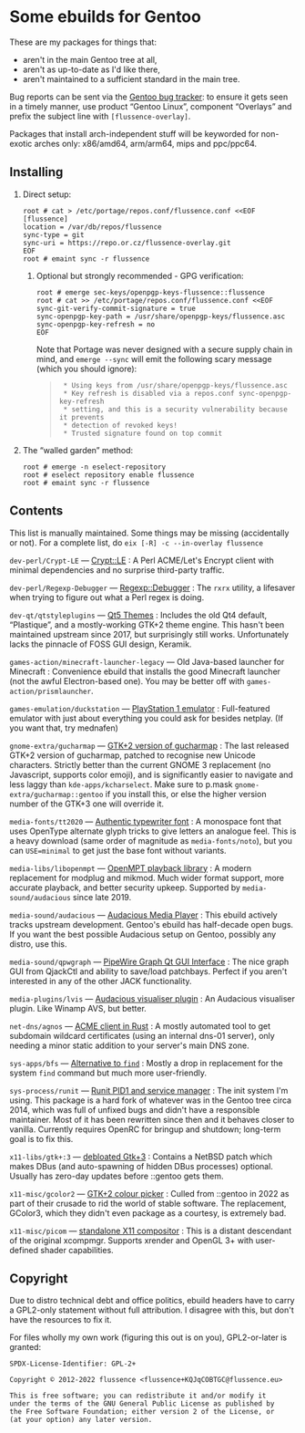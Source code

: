 Some ebuilds for Gentoo
=======================

These are my packages for things that:

* aren't in the main Gentoo tree at all,
* aren't as up-to-date as I'd like there,
* aren't maintained to a sufficient standard in the main tree.

Bug reports can be sent via the [Gentoo bug tracker](https://bugs.gentoo.org): to ensure it gets
seen in a timely manner, use product “Gentoo Linux”, component “Overlays” and prefix the subject
line with `[flussence-overlay]`.

Packages that install arch-independent stuff will be keyworded for non-exotic arches only:
x86/amd64, arm/arm64, mips and ppc/ppc64.

Installing
----------
1. Direct setup:
    ```
    root # cat > /etc/portage/repos.conf/flussence.conf <<EOF
    [flussence]
    location = /var/db/repos/flussence
    sync-type = git
    sync-uri = https://repo.or.cz/flussence-overlay.git
    EOF
    root # emaint sync -r flussence
    ```
    1) Optional but strongly recommended - GPG verification:
        ```
        root # emerge sec-keys/openpgp-keys-flussence::flussence
        root # cat >> /etc/portage/repos.conf/flussence.conf <<EOF
        sync-git-verify-commit-signature = true
        sync-openpgp-key-path = /usr/share/openpgp-keys/flussence.asc
        sync-openpgp-key-refresh = no
        EOF
        ```
       Note that Portage was never designed with a secure supply chain in mind,
       and `emerge --sync` will emit the following scary message (which you should ignore):
        > ```
        >  * Using keys from /usr/share/openpgp-keys/flussence.asc
        >  * Key refresh is disabled via a repos.conf sync-openpgp-key-refresh
        >  * setting, and this is a security vulnerability because it prevents
        >  * detection of revoked keys!
        >  * Trusted signature found on top commit
        > ```
3. The “walled garden” method:
    ```
    root # emerge -n eselect-repository
    root # eselect repository enable flussence
    root # emaint sync -r flussence
    ```

Contents
--------
This list is manually maintained. Some things may be missing (accidentally or not).
For a complete list, do `eix [-R] -c --in-overlay flussence`

`dev-perl/Crypt-LE` — [Crypt::LE](https://metacpan.org/pod/Crypt::LE)
: A Perl ACME/Let's Encrypt client with minimal dependencies and no surprise third-party traffic.

`dev-perl/Regexp-Debugger` — [Regexp::Debugger](https://metacpan.org/pod/Regexp::Debugger)
: The `rxrx` utility, a lifesaver when trying to figure out what a Perl regex is doing.

`dev-qt/qtstyleplugins` — [Qt5 Themes](https://code.qt.io/cgit/qt/qtstyleplugins.git/)
: Includes the old Qt4 default, “Plastique”, and a mostly-working GTK+2 theme engine.
  This hasn't been maintained upstream since 2017, but surprisingly still works.
  Unfortunately lacks the pinnacle of FOSS GUI design, Keramik.

`games-action/minecraft-launcher-legacy` — Old Java-based launcher for Minecraft
: Convenience ebuild that installs the good Minecraft launcher (not the awful Electron-based one).
  You may be better off with `games-action/prismlauncher`.

`games-emulation/duckstation` — [PlayStation 1 emulator](https://github.com/stenzek/duckstation)
: Full-featured emulator with just about everything you could ask for besides netplay.
  (If you want that, try mednafen)

`gnome-extra/gucharmap` — [GTK+2 version of gucharmap](https://wiki.gnome.org/Apps/Gucharmap)
: The last released GTK+2 version of gucharmap, patched to recognise new Unicode characters.
  Strictly better than the current GNOME 3 replacement (no Javascript, supports color emoji),
  and is significantly easier to navigate and less laggy than `kde-apps/kcharselect`.
  Make sure to p.mask `gnome-extra/gucharmap::gentoo` if you install this,
  or else the higher version number of the GTK+3 one will override it.

`media-fonts/tt2020` — [Authentic typewriter font](https://fontlibrary.org/en/font/tt2020-base-style)
: A monospace font that uses OpenType alternate glyph tricks to give letters an analogue feel.
  This is a heavy download (same order of magnitude as `media-fonts/noto`),
  but you can `USE=minimal` to get just the base font without variants.

`media-libs/libopenmpt` — [OpenMPT playback library](https://lib.openmpt.org)
: A modern replacement for modplug and mikmod.
  Much wider format support, more accurate playback, and better security upkeep.
  Supported by `media-sound/audacious` since late 2019.

`media-sound/audacious` — [Audacious Media Player](https://audacious-media-player.org/)
: This ebuild actively tracks upstream development. Gentoo's ebuild has half-decade open bugs.
  If you want the best possible Audacious setup on Gentoo, possibly any distro, use this.

`media-sound/qpwgraph` — [PipeWire Graph Qt GUI Interface](https://gitlab.freedesktop.org/rncbc/qpwgraph)
: The nice graph GUI from QjackCtl and ability to save/load patchbays.
  Perfect if you aren't interested in any of the other JACK functionality.

`media-plugins/lvis` — [Audacious visualiser plugin](https://git.sr.ht/~kaniini/lvis)
: An Audacious visualiser plugin. Like Winamp AVS, but better.

`net-dns/agnos` — [ACME client in Rust](https://github.com/krtab/agnos)
: A mostly automated tool to get subdomain wildcard certificates (using an internal dns-01 server),
  only needing a minor static addition to your server's main DNS zone.

`sys-apps/bfs` — [Alternative to `find`](https://github.com/tavianator/bfs)
: Mostly a drop in replacement for the system `find` command but much more user-friendly.

`sys-process/runit` — [Runit PID1 and service manager](http://smarden.org/runit/)
: The init system I'm using.
  This package is a hard fork of whatever was in the Gentoo tree circa 2014,
  which was full of unfixed bugs and didn't have a responsible maintainer.
  Most of it has been rewritten since then and it behaves closer to vanilla.
  Currently requires OpenRC for bringup and shutdown; long-term goal is to fix this.

`x11-libs/gtk+:3` — [debloated Gtk+3](https://forums.gentoo.org/viewtopic-p-8245612.html#8245612)
: Contains a NetBSD patch which makes DBus (and auto-spawning of hidden DBus processes) optional.
  Usually has zero-day updates before ::gentoo gets them.

`x11-misc/gcolor2` — [GTK+2 colour picker](https://gcolor2.sourceforge.net)
: Culled from ::gentoo in 2022 as part of their crusade to rid the world of stable software.
  The replacement, GColor3, which they didn't even package as a courtesy, is extremely bad.

`x11-misc/picom` — [standalone X11 compositor](https://github.com/yshui/picom)
: This is a distant descendant of the original xcompmgr.
  Supports xrender and OpenGL 3+ with user-defined shader capabilities.

Copyright
---------
Due to distro technical debt and office politics, ebuild headers have to carry a GPL2-only statement
without full attribution. I disagree with this, but don't have the resources to fix it.

For files wholly my own work (figuring this out is on you), GPL2-or-later is granted:

    SPDX-License-Identifier: GPL-2+

    Copyright © 2012-2022 flussence <flussence+KQJqCOBTGC@flussence.eu>

    This is free software; you can redistribute it and/or modify it
    under the terms of the GNU General Public License as published by
    the Free Software Foundation; either version 2 of the License, or
    (at your option) any later version.

